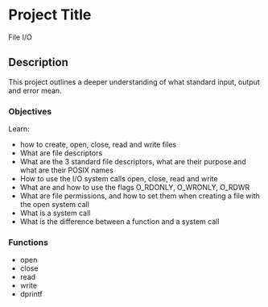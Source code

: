 # Project Title

File I/O

## Description

This project outlines a deeper understanding of what standard input, output and error mean.

### Objectives

Learn:
* how to create, open, close, read and write files
* What are file descriptors
* What are the 3 standard file descriptors, what are their purpose and what are their POSIX names
* How to use the I/O system calls open, close, read and write
* What are and how to use the flags O_RDONLY, O_WRONLY, O_RDWR
* What are file permissions, and how to set them when creating a file with the open system call
* What is a system call
* What is the difference between a function and a system call

### Functions

* open
* close
* read
* write
* dprintf
